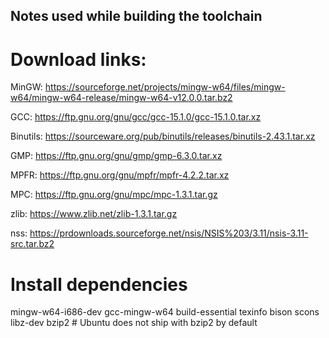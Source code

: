 ## Notes used while building the toolchain

# Download links:

MinGW: https://sourceforge.net/projects/mingw-w64/files/mingw-w64/mingw-w64-release/mingw-w64-v12.0.0.tar.bz2

GCC: https://ftp.gnu.org/gnu/gcc/gcc-15.1.0/gcc-15.1.0.tar.xz

Binutils: https://sourceware.org/pub/binutils/releases/binutils-2.43.1.tar.xz

GMP: https://ftp.gnu.org/gnu/gmp/gmp-6.3.0.tar.xz

MPFR: https://ftp.gnu.org/gnu/mpfr/mpfr-4.2.2.tar.xz

MPC: https://ftp.gnu.org/gnu/mpc/mpc-1.3.1.tar.gz

zlib: https://www.zlib.net/zlib-1.3.1.tar.gz

nss: https://prdownloads.sourceforge.net/nsis/NSIS%203/3.11/nsis-3.11-src.tar.bz2

# Install dependencies
mingw-w64-i686-dev gcc-mingw-w64 build-essential texinfo bison scons libz-dev bzip2 # Ubuntu does not ship with bzip2 by default
